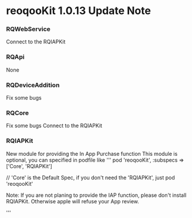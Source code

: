 # reoqooKit 1.0.13 Update Note

### RQWebService
Connect to the RQIAPKit

### RQApi
None

### RQDeviceAddition
Fix some bugs

### RQCore
Fix some bugs
Connect to the RQIAPKit 

### RQIAPKit
New module for providing the In App Purchase function
This module is optional, you can specified in podfile like
'''
pod 'reoqooKit', :subspecs => ['Core', 'RQIAPKit']

// 'Core' is the Default Spec, if you don't need the 'RQIAPKit', just
pod 'reoqooKit'

Note: If you are not planing to provide the IAP function, please don't install RQIAPKit. Otherwise apple will refuse your App review.

'''
